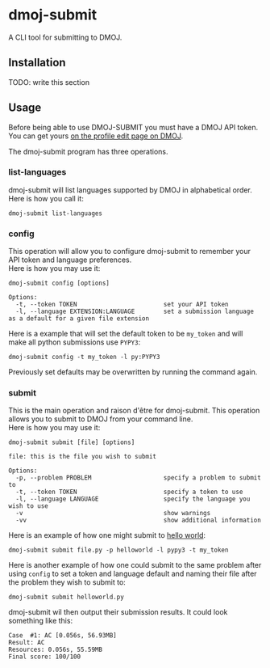 # dmoj-submit
A CLI tool for submitting to DMOJ.

## Installation
TODO: write this section
## Usage
Before being able to use DMOJ-SUBMIT you must have a DMOJ API token. You can get yours [on the profile edit page on DMOJ](https://dmoj.ca/edit/profile/).  
  
The dmoj-submit program has three operations.
### list-languages
dmoj-submit will list languages supported by DMOJ in alphabetical order.  
Here is how you call it:
```
dmoj-submit list-languages
```

### config
This operation will allow you to configure dmoj-submit to remember your API token and language preferences.  
Here is how you may use it:
```
dmoj-submit config [options]

Options:
  -t, --token TOKEN                        set your API token
  -l, --language EXTENSION:LANGUAGE        set a submission language as a default for a given file extension
```
Here is a example that will set the default token to be `my_token` and will make all python submissions use `PYPY3`:
```
dmoj-submit config -t my_token -l py:PYPY3
```
Previously set defaults may be overwritten by running the command again.
### submit
This is the main operation and raison d'être for dmoj-submit. This operation allows you to submit to DMOJ from your command line.  
Here is how you may use it:
```
dmoj-submit submit [file] [options]

file: this is the file you wish to submit

Options:
  -p, --problem PROBLEM                    specify a problem to submit to
  -t, --token TOKEN                        specify a token to use
  -l, --language LANGUAGE                  specify the language you wish to use
  -v                                       show warnings
  -vv                                      show additional information
```
Here is an example of how one might submit to [hello world](https://dmoj.ca/problem/helloworld):
```
dmoj-submit submit file.py -p helloworld -l pypy3 -t my_token
```
Here is another example of how one could submit to the same problem after using `config` to set a token and language default and naming their file after the problem they wish to submit to:
```
dmoj-submit submit helloworld.py
```
dmoj-submit wil then output their submission results. It could look something like this:
```
Case  #1: AC [0.056s, 56.93MB]
Result: AC
Resources: 0.056s, 55.59MB
Final score: 100/100
```
